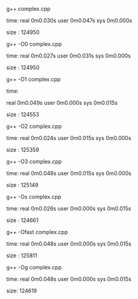 g++ complex.cpp

time: 
real    0m0.030s
user    0m0.047s
sys     0m0.000s

size : 124950



g++ -O0 complex.cpp

time:
real    0m0.027s
user    0m0.031s
sys     0m0.000s

size : 124950


g++ -O1 complex.cpp

time: 

real    0m0.049s
user    0m0.000s
sys     0m0.015s

size : 124553


g++ -O2 complex.cpp

time: 
real    0m0.024s
user    0m0.015s
sys     0m0.000s

size : 125359


g++ -O3 complex.cpp

time:
real    0m0.048s
user    0m0.015s
sys     0m0.000s

size : 125149


g++ -Os complex.cpp

time:
real    0m0.026s
user    0m0.000s
sys     0m0.015s

size : 124661 


g++ -Ofast complex.cpp

time:
real    0m0.048s
user    0m0.000s
sys     0m0.015s

size : 125811


g++ -Og complex.cpp

time:
real    0m0.048s
user    0m0.000s
sys     0m0.015s

size: 124619

